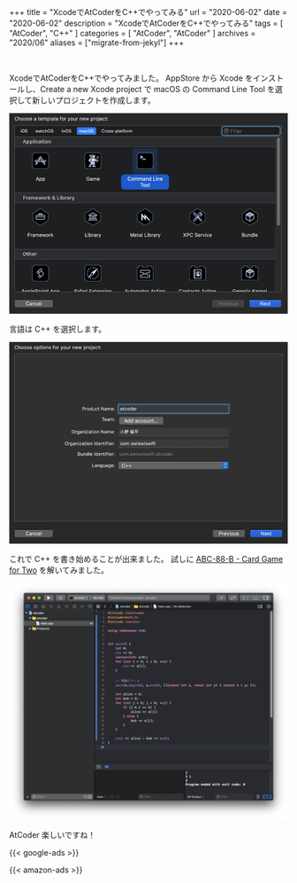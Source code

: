 +++
title =  "XcodeでAtCoderをC++でやってみる"
url = "2020-06-02"
date = "2020-06-02"
description = "XcodeでAtCoderをC++でやってみる"
tags = [
    "AtCoder",
    "C++"
]
categories = [
    "AtCoder",
    "AtCoder"
]
archives = "2020/06"
aliases = ["migrate-from-jekyl"]
+++

<br>

XcodeでAtCoderをC++でやってみました。
AppStore から Xcode をインストールし、Create a new Xcode project で macOS の Command Line Tool を選択して新しいプロジェクトを作成します。

![Create a new Xcode project](1.png)

言語は C++ を選択します。

![Choose C++](2.png)

これで C++ を書き始めることが出来ました。
試しに [ABC-88-B - Card Game for Two](https://atcoder.jp/contests/abc088/tasks/abc088_b) を解いてみました。

![Card Game for Two](3.png)

AtCoder 楽しいですね！

<!-- Google Ads -->
{{< google-ads >}}

<!-- Amazon Ads -->
{{< amazon-ads >}}
